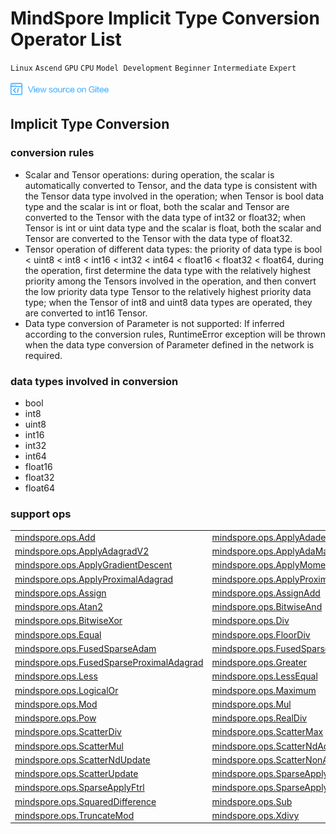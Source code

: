 # MindSpore Implicit Type Conversion Operator List

`Linux` `Ascend` `GPU` `CPU` `Model Development` `Beginner` `Intermediate` `Expert`

[![View Source On Gitee](./_static/logo_source.png)](https://gitee.com/mindspore/docs/blob/r1.2/docs/note/source_en/operator_list_implicit.md)

## Implicit Type Conversion

### conversion rules

- Scalar and Tensor operations: during operation, the scalar is automatically converted to Tensor, and the data type is consistent with the Tensor data type involved in the operation; when Tensor is bool data type and the scalar is int or float, both the scalar and Tensor are converted to the Tensor with the data type of int32 or float32; when Tensor is int or uint data type and the scalar is float, both the scalar and Tensor are converted to the Tensor with the data type of float32.
- Tensor operation of different data types: the priority of data type is bool < uint8 < int8 < int16 < int32 < int64 < float16 < float32 < float64, during the operation, first determine the data type with the relatively highest priority among the Tensors involved in the operation, and then convert the low priority data type Tensor to the relatively highest priority data type; when the Tensor of int8 and uint8 data types are operated, they are converted to int16 Tensor.
- Data type conversion of Parameter is not supported: If inferred according to the conversion rules, RuntimeError exception will be thrown when the data type conversion of Parameter defined in the network is required.

### data types involved in conversion

- bool
- int8
- uint8
- int16
- int32
- int64
- float16
- float32
- float64

### support ops

<table class="docutils">
<tr>
  <td><a href="https://www.mindspore.cn/doc/api_python/en/r1.2/mindspore/ops/mindspore.ops.Add.html">mindspore.ops.Add</a></td>
  <td><a href="https://www.mindspore.cn/doc/api_python/en/r1.2/mindspore/ops/mindspore.ops.ApplyAdadelta.html">mindspore.ops.ApplyAdadelta</a></td>
  <td><a href="https://www.mindspore.cn/doc/api_python/en/r1.2/mindspore/ops/mindspore.ops.ApplyAdagrad.html">mindspore.ops.ApplyAdagrad</a></td>
</tr>
<tr>
  <td><a href="ttps://www.mindspore.cn/doc/api_python/en/r1.2/mindspore/ops/mindspore.ops.ApplyAdagradV2.html">mindspore.ops.ApplyAdagradV2</a></td>
  <td><a href="ttps://www.mindspore.cn/doc/api_python/en/r1.2/mindspore/ops/mindspore.ops.ApplyAdaMax.html">mindspore.ops.ApplyAdaMax</a></td>
  <td><a href="https://www.mindspore.cn/doc/api_python/en/r1.2/mindspore/ops/mindspore.ops.ApplyAddSign.html">mindspore.ops.ApplyAddSign</a></td>
</tr>
<tr>
  <td><a href="https://www.mindspore.cn/doc/api_python/en/r1.2/mindspore/ops/mindspore.ops.ApplyGradientDescent.html">mindspore.ops.ApplyGradientDescent</a></td>
  <td><a href="https://www.mindspore.cn/doc/api_python/en/r1.2/mindspore/ops/mindspore.ops.ApplyMomentum.html">mindspore.ops.ApplyMomentum</a></td>
  <td><a href="https://www.mindspore.cn/doc/api_python/en/r1.2/mindspore/ops/mindspore.ops.ApplyPowerSign.html">mindspore.ops.ApplyPowerSign</a></td>
</tr>
<tr>
  <td><a href="https://www.mindspore.cn/doc/api_python/en/r1.2/mindspore/ops/mindspore.ops.ApplyProximalAdagrad.html">mindspore.ops.ApplyProximalAdagrad</a></td>
  <td><a href="https://www.mindspore.cn/doc/api_python/en/r1.2/mindspore/ops/mindspore.ops.ApplyProximalGradientDescent.html">mindspore.ops.ApplyProximalGradientDescent</a></td>
  <td><a href="https://www.mindspore.cn/doc/api_python/en/r1.2/mindspore/ops/mindspore.ops.ApproximateEqual.html">mindspore.ops.ApproximateEqual</a></td>
</tr>
<tr>
  <td><a href="https://www.mindspore.cn/doc/api_python/en/r1.2/mindspore/ops/mindspore.ops.Assign.html">mindspore.ops.Assign</a></td>
  <td><a href="https://www.mindspore.cn/doc/api_python/en/r1.2/mindspore/ops/mindspore.ops.AssignAdd.html">mindspore.ops.AssignAdd</a></td>
  <td><a href="https://www.mindspore.cn/doc/api_python/en/r1.2/mindspore/ops/mindspore.ops.AssignSub.html">mindspore.ops.AssignSub</a></td>
</tr>
<tr>
  <td><a href="https://www.mindspore.cn/doc/api_python/en/r1.2/mindspore/ops/mindspore.ops.Atan2.html">mindspore.ops.Atan2</a></td>
  <td><a href="https://www.mindspore.cn/doc/api_python/en/r1.2/mindspore/ops/mindspore.ops.BitwiseAnd.html">mindspore.ops.BitwiseAnd</a></td>
  <td><a href="https://www.mindspore.cn/doc/api_python/en/r1.2/mindspore/ops/mindspore.ops.BitwiseOr.html">mindspore.ops.BitwiseOr</a></td>
</tr>
<tr>
  <td><a href="https://www.mindspore.cn/doc/api_python/en/r1.2/mindspore/ops/mindspore.ops.BitwiseXor.html">mindspore.ops.BitwiseXor</a></td>
  <td><a href="https://www.mindspore.cn/doc/api_python/en/r1.2/mindspore/ops/mindspore.ops.Div.html">mindspore.ops.Div</a></td>
  <td><a href="https://www.mindspore.cn/doc/api_python/en/r1.2/mindspore/ops/mindspore.ops.DivNoNan.html">mindspore.ops.DivNoNan</a></td>
</tr>
<tr>
  <td><a href="https://www.mindspore.cn/doc/api_python/en/r1.2/mindspore/ops/mindspore.ops.Equal.html">mindspore.ops.Equal</a></td>
  <td><a href="https://www.mindspore.cn/doc/api_python/en/r1.2/mindspore/ops/mindspore.ops.FloorDiv.html">mindspore.ops.FloorDiv</a></td>
  <td><a href="https://www.mindspore.cn/doc/api_python/en/r1.2/mindspore/ops/mindspore.ops.FloorMod.html">mindspore.ops.FloorMod</a></td>
</tr>
<tr>
  <td><a href="https://www.mindspore.cn/doc/api_python/en/r1.2/mindspore/ops/mindspore.ops.FusedSparseAdam.html">mindspore.ops.FusedSparseAdam</td>
  <td><a href="https://www.mindspore.cn/doc/api_python/en/r1.2/mindspore/ops/mindspore.ops.FusedSparseFtrl.html">mindspore.ops.FusedSparseFtrl</a></td>
  <td><a href="https://www.mindspore.cn/doc/api_python/en/r1.2/mindspore/ops/mindspore.ops.FusedSparseLazyAdam.html">mindspore.ops.FusedSparseLazyAdam</td>
</tr>
<tr>
  <td><a href="https://www.mindspore.cn/doc/api_python/en/r1.2/mindspore/ops/mindspore.ops.FusedSparseProximalAdagrad.html">mindspore.ops.FusedSparseProximalAdagrad</a></td>
  <td><a href="https://www.mindspore.cn/doc/api_python/en/r1.2/mindspore/ops/mindspore.ops.Greater.html">mindspore.ops.Greater</a></td>
  <td><a href="https://www.mindspore.cn/doc/api_python/en/r1.2/mindspore/ops/mindspore.ops.GreaterEqual.html">mindspore.ops.GreaterEqual</a></td>
</tr>
<tr>
  <td><a href="https://www.mindspore.cn/doc/api_python/en/r1.2/mindspore/ops/mindspore.ops.Less.html">mindspore.ops.Less</a></td>
  <td><a href="https://www.mindspore.cn/doc/api_python/en/r1.2/mindspore/ops/mindspore.ops.LessEqual.html">mindspore.ops.LessEqual</a></td>
  <td><a href="https://www.mindspore.cn/doc/api_python/en/r1.2/mindspore/ops/mindspore.ops.LogicalAnd.html">mindspore.ops.LogicalAnd</a></td>
</tr>
<tr>
  <td><a href="https://www.mindspore.cn/doc/api_python/en/r1.2/mindspore/ops/mindspore.ops.LogicalOr.html">mindspore.ops.LogicalOr</a></td>
  <td><a href="https://www.mindspore.cn/doc/api_python/en/r1.2/mindspore/ops/mindspore.ops.Maximum.html">mindspore.ops.Maximum</a></td>
  <td><a href="https://www.mindspore.cn/doc/api_python/en/r1.2/mindspore/ops/mindspore.ops.Minimum.html">mindspore.ops.Minimum</a></td>
</tr>
<tr>
  <td><a href="https://www.mindspore.cn/doc/api_python/en/r1.2/mindspore/ops/mindspore.ops.Mod.html">mindspore.ops.Mod</a></td>
  <td><a href="https://www.mindspore.cn/doc/api_python/en/r1.2/mindspore/ops/mindspore.ops.Mul.html">mindspore.ops.Mul</a></td>
  <td><a href="https://www.mindspore.cn/doc/api_python/en/r1.2/mindspore/ops/mindspore.ops.NotEqual.html">mindspore.ops.NotEqual</a></td>
</tr>
<tr>
  <td><a href="https://www.mindspore.cn/doc/api_python/en/r1.2/mindspore/ops/mindspore.ops.Pow.html">mindspore.ops.Pow</a></td>
  <td><a href="https://www.mindspore.cn/doc/api_python/en/r1.2/mindspore/ops/mindspore.ops.RealDiv.html">mindspore.ops.RealDiv</a></td>
  <td><a href="https://www.mindspore.cn/doc/api_python/en/r1.2/mindspore/ops/mindspore.ops.ScatterAdd.html">mindspore.ops.ScatterAdd</a></td>
</tr>
<tr>
  <td><a href="https://www.mindspore.cn/doc/api_python/en/r1.2/mindspore/ops/mindspore.ops.ScatterDiv.html">mindspore.ops.ScatterDiv</a></td>
  <td><a href="https://www.mindspore.cn/doc/api_python/en/r1.2/mindspore/ops/mindspore.ops.ScatterMax.html">mindspore.ops.ScatterMax</a></td>
  <td><a href="https://www.mindspore.cn/doc/api_python/en/r1.2/mindspore/ops/mindspore.ops.ScatterMin.html">mindspore.ops.ScatterMin</a></td>
</tr>
<tr>
  <td><a href="https://www.mindspore.cn/doc/api_python/en/r1.2/mindspore/ops/mindspore.ops.ScatterMul.html">mindspore.ops.ScatterMul</a></td>
  <td><a href="https://www.mindspore.cn/doc/api_python/en/r1.2/mindspore/ops/mindspore.ops.ScatterNdAdd.html">mindspore.ops.ScatterNdAdd</a></td>
  <td><a href="https://www.mindspore.cn/doc/api_python/en/r1.2/mindspore/ops/mindspore.ops.ScatterNdSub.html">mindspore.ops.ScatterNdSub</a></td>
</tr>
<tr>
  <td><a href="https://www.mindspore.cn/doc/api_python/en/r1.2/mindspore/ops/mindspore.ops.ScatterNdUpdate.html">mindspore.ops.ScatterNdUpdate</a></td>
  <td><a href="https://www.mindspore.cn/doc/api_python/en/r1.2/mindspore/ops/mindspore.ops.ScatterNonAliasingAdd.html">mindspore.ops.ScatterNonAliasingAdd</a></td>
  <td><a href="https://www.mindspore.cn/doc/api_python/en/r1.2/mindspore/ops/mindspore.ops.ScatterSub.html">mindspore.ops.ScatterSub</a></td>
</tr>
<tr>
  <td><a href="https://www.mindspore.cn/doc/api_python/en/r1.2/mindspore/ops/mindspore.ops.ScatterUpdate.html">mindspore.ops.ScatterUpdate</a></td>
  <td><a href="https://www.mindspore.cn/doc/api_python/en/r1.2/mindspore/ops/mindspore.ops.SparseApplyAdagrad.html">mindspore.ops.SparseApplyAdagrad</a></td>
  <td><a href="https://www.mindspore.cn/doc/api_python/en/r1.2/mindspore/ops/mindspore.ops.SparseApplyAdagradV2.html">mindspore.ops.SparseApplyAdagradV2</a></td>
</tr>
<tr>
  <td><a href="https://www.mindspore.cn/doc/api_python/en/r1.2/mindspore/ops/mindspore.ops.SparseApplyFtrl.html">mindspore.ops.SparseApplyFtrl</a></td>
  <td><a href="https://www.mindspore.cn/doc/api_python/en/r1.2/mindspore/ops/mindspore.ops.SparseApplyFtrlV2.html">mindspore.ops.SparseApplyFtrlV2</a></td>
  <td><a href="https://www.mindspore.cn/doc/api_python/en/r1.2/mindspore/ops/mindspore.ops.SparseApplyProximalAdagrad.html">mindspore.ops.SparseApplyProximalAdagrad</a></td>
</tr>
<tr>
  <td><a href="https://www.mindspore.cn/doc/api_python/en/r1.2/mindspore/ops/mindspore.ops.SquaredDifference.html">mindspore.ops.SquaredDifference</a></td>
  <td><a href="https://www.mindspore.cn/doc/api_python/en/r1.2/mindspore/ops/mindspore.ops.Sub.html">mindspore.ops.Sub</a></td>
  <td><a href="https://www.mindspore.cn/doc/api_python/en/r1.2/mindspore/ops/mindspore.ops.TruncateDiv.html">mindspore.ops.TruncateDiv</a></td>
</tr>
<tr>
  <td><a href="https://www.mindspore.cn/doc/api_python/en/r1.2/mindspore/ops/mindspore.ops.TruncateMod.html">mindspore.ops.TruncateMod</a></td>
  <td><a href="https://www.mindspore.cn/doc/api_python/en/r1.2/mindspore/ops/mindspore.ops.Xdivy.html">mindspore.ops.Xdivy</a></td>
  <td><a href="https://www.mindspore.cn/doc/api_python/en/r1.2/mindspore/ops/mindspore.ops.Xlogy.html">mindspore.ops.Xlogy</a></td>
</tr>
</table>
